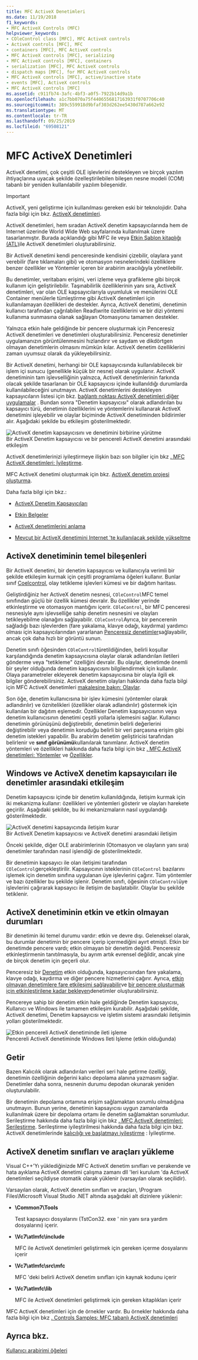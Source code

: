 ```yaml
---
title: MFC ActiveX Denetimleri
ms.date: 11/19/2018
f1_keywords:
- MFC ActiveX Controls (MFC)
helpviewer_keywords:
- COleControl class [MFC], MFC ActiveX controls
- ActiveX controls [MFC], MFC
- containers [MFC], MFC ActiveX controls
- MFC ActiveX controls [MFC], serializing
- MFC ActiveX controls [MFC], containers
- serialization [MFC], MFC ActiveX controls
- dispatch maps [MFC], for MFC ActiveX controls
- MFC ActiveX controls [MFC], active/inactive state
- events [MFC], ActiveX controls
- MFC ActiveX controls [MFC]
ms.assetid: c911fb74-3afc-4bf3-a0f5-7922b14d9a1b
ms.openlocfilehash: a1c7bb070a75f4406556817163931f0707706c40
ms.sourcegitcommit: 389c559918d9bfaf303d262ee5430d787a662e92
ms.translationtype: MT
ms.contentlocale: tr-TR
ms.lasthandoff: 09/25/2019
ms.locfileid: "69508121"
---
```

# <a name="mfc-activex-controls"></a>MFC ActiveX Denetimleri

ActiveX denetimi, çok çeşitli OLE işlevlerini destekleyen ve birçok yazılım ihtiyaçlarına uyacak şekilde özelleştirilebilen bileşen nesne modeli (COM) tabanlı bir yeniden kullanılabilir yazılım bileşenidir.

>[!IMPORTANT]
> ActiveX, yeni geliştirme için kullanılması gereken eski bir teknolojidir. Daha fazla bilgi için bkz. [ActiveX denetimleri](activex-controls.md).

ActiveX denetimleri, hem sıradan ActiveX denetim kapsayıcılarında hem de Internet üzerinde World Wide Web sayfalarında kullanılmak üzere tasarlanmıştır. Burada açıklandığı gibi MFC ile veya [Etkin Şablon kitaplığı (ATL)](../atl/active-template-library-atl-concepts.md)ile ActiveX denetimleri oluşturabilirsiniz.

Bir ActiveX denetimi kendi penceresinde kendisini çizebilir, olaylara yanıt verebilir (fare tıklamaları gibi) ve otomasyon nesnelerindeki özelliklere benzer özellikler ve Yöntemler içeren bir arabirim aracılığıyla yönetilebilir.

Bu denetimler, veritabanı erişimi, veri izleme veya grafikleme gibi birçok kullanım için geliştirilebilir. Taşınabilirlik özelliklerinin yanı sıra, ActiveX denetimleri, var olan OLE kapsayıcılarıyla uyumluluk ve menülerini OLE Container menülerle tümleştirme gibi ActiveX denetimleri için kullanılamayan özellikleri de destekler. Ayrıca, ActiveX denetimi, denetimin kullanıcı tarafından çağrılabilen Read\write özelliklerini ve bir dizi yöntemi kullanıma sunmasına olanak sağlayan Otomasyonu tamamen destekler.

Yalnızca etkin hale geldiğinde bir pencere oluşturmak için Penceresiz ActiveX denetimleri ve denetimleri oluşturabilirsiniz. Penceresiz denetimler uygulamanızın görüntülenmesini hızlandırır ve saydam ve dikdörtgen olmayan denetimlerin olmasını mümkün kılar. ActiveX denetim özelliklerini zaman uyumsuz olarak da yükleyebilirsiniz.

Bir ActiveX denetimi, herhangi bir OLE kapsayıcısında kullanılabilecek bir işlem içi sunucu (genellikle küçük bir nesne) olarak uygulanır. ActiveX denetiminin tam işlevselliğinin yalnızca, ActiveX denetimlerinin farkında olacak şekilde tasarlanan bir OLE kapsayıcısı içinde kullanıldığı durumlarda kullanılabileceğini unutmayın. ActiveX denetimlerini destekleyen kapsayıcıların listesi için bkz. [bağlantı noktası ActiveX denetimleri diğer uygulamalar](../mfc/containers-for-activex-controls.md) . Bundan sonra "Denetim kapsayıcısı" olarak adlandırılan bu kapsayıcı türü, denetimin özelliklerini ve yöntemlerini kullanarak ActiveX denetimini işleyebilir ve olaylar biçiminde ActiveX denetiminden bildirimler alır. Aşağıdaki şekilde bu etkileşim gösterilmektedir.

![ActiveX denetim kapsayıcısını ve denetimini birbirine yürütme](../mfc/media/vc37221.gif "ActiveX denetim kapsayıcısını ve denetimini birbirine yürütme") <br/>
Bir ActiveX Denetim kapsayıcısı ve bir pencereli ActiveX denetimi arasındaki etkileşim

ActiveX denetimlerinizi iyileştirmeye ilişkin bazı son bilgiler için bkz [. MFC ActiveX denetimleri: İyileştirme](../mfc/mfc-activex-controls-optimization.md).

MFC ActiveX denetimi oluşturmak için bkz. [ActiveX denetim projesi oluşturma](../mfc/reference/mfc-activex-control-wizard.md).

Daha fazla bilgi için bkz.:

- [ActiveX Denetim Kapsayıcıları](../mfc/activex-control-containers.md)

- [Etkin Belgeler](../mfc/active-documents.md)

- [ActiveX denetimlerini anlama](/windows/win32/com/activex-controls)

- [Mevcut bir ActiveX denetimini Internet 'te kullanılacak şekilde yükseltme](../mfc/upgrading-an-existing-activex-control.md)

##  <a name="_core_basic_components_of_an_activex_control"></a>ActiveX denetiminin temel bileşenleri

Bir ActiveX denetimi, bir denetim kapsayıcısı ve kullanıcıyla verimli bir şekilde etkileşim kurmak için çeşitli programlama öğeleri kullanır. Bunlar sınıf [Coelcontrol](../mfc/reference/colecontrol-class.md), olay tetikleme işlevleri kümesi ve bir dağıtım haritası.

Geliştirdiğiniz her ActiveX denetim nesnesi, `COleControl`MFC temel sınıfından güçlü bir özellik kümesi devralır. Bu özellikler yerinde etkinleştirme ve otomasyon mantığını içerir. `COleControl`, bir MFC penceresi nesnesiyle aynı işlevselliğe sahip denetim nesnesini ve olayları tetikleyebilme olanağını sağlayabilir. `COleControl`Ayrıca, bir pencerenin sağladığı bazı işlevlerden (fare yakalama, klavye odağı, kaydırma) yardımcı olması için kapsayıcılarından yararlanan [Penceresiz denetimler](../mfc/providing-windowless-activation.md)sağlayabilir, ancak çok daha hızlı bir görüntü sunun.

Denetim sınıfı öğesinden `COleControl`türetildiğinden, belirli koşullar karşılandığında denetim kapsayıcısına olaylar olarak adlandırılan iletileri gönderme veya "tetikleme" özelliğini devralır. Bu olaylar, denetimde önemli bir şeyler olduğunda denetim kapsayıcısını bilgilendirmek için kullanılır. Olaya parametreler ekleyerek denetim kapsayıcısına bir olayla ilgili ek bilgiler gönderebilirsiniz. ActiveX denetim olayları hakkında daha fazla bilgi için MFC ActiveX denetimleri [makalesine bakın: Olaylar](../mfc/mfc-activex-controls-events.md).

Son öğe, denetim kullanıcısına bir işlev kümesini (yöntemler olarak adlandırılır) ve öznitelikleri (özellikler olarak adlandırılır) göstermek için kullanılan bir dağıtım eşlemedir. Özellikler Denetim kapsayıcısının veya denetim kullanıcısının denetimi çeşitli yollarla işlemesini sağlar. Kullanıcı denetimin görünüşünü değiştirebilir, denetimin belirli değerlerini değiştirebilir veya denetimin koruduğu belirli bir veri parçasına erişim gibi denetim istekleri yapabilir. Bu arabirim denetim geliştiricisi tarafından belirlenir ve **sınıf görünümü**kullanılarak tanımlanır. ActiveX denetim yöntemleri ve özellikleri hakkında daha fazla bilgi için bkz [. MFC ActiveX denetimleri: Yöntemler](../mfc/mfc-activex-controls-methods.md) ve [Özellikler](../mfc/mfc-activex-controls-properties.md).

##  <a name="_core_interaction_between_controls_with_windows_and_activex_control_containers"></a>Windows ve ActiveX denetim kapsayıcıları ile denetimler arasındaki etkileşim

Denetim kapsayıcısı içinde bir denetim kullanıldığında, iletişim kurmak için iki mekanizma kullanır: özellikleri ve yöntemleri gösterir ve olayları harekete geçirilir. Aşağıdaki şekilde, bu iki mekanizmaların nasıl uygulandığı gösterilmektedir.

![ActiveX denetimi kapsayıcında iletişim kurar](../mfc/media/vc37222.gif "ActiveX denetimi kapsayıcında iletişim kurar") <br/>
Bir ActiveX Denetim kapsayıcısı ve ActiveX denetimi arasındaki iletişim

Önceki şekilde, diğer OLE arabirimlerinin (Otomasyon ve olayların yanı sıra) denetimler tarafından nasıl işlendiği de gösterilmektedir.

Bir denetimin kapsayıcı ile olan iletişimi tarafından `COleControl`gerçekleştirilir. Kapsayıcının isteklerinin `COleControl` bazılarını işlemek için denetim sınıfına uygulanan üye işlevlerini çağırır. Tüm yöntemler ve bazı özellikler bu şekilde işlenir. Denetim sınıfı, öğesinin `COleControl`üye işlevlerini çağırarak kapsayıcı ile iletişim de başlatabilir. Olaylar bu şekilde tetiklenir.

##  <a name="_core_active_and_inactive_states_of_an_activex_control"></a>ActiveX denetiminin etkin ve etkin olmayan durumları

Bir denetimin iki temel durumu vardır: etkin ve devre dışı. Geleneksel olarak, bu durumlar denetimin bir pencere içerip içermediğini ayırt etmişti. Etkin bir denetimde pencere vardı; etkin olmayan bir denetim değildi. Penceresiz etkinleştirmenin tanıtılmasıyla, bu ayrım artık evrensel değildir, ancak yine de birçok denetim için geçerli olur.

Penceresiz bir [Denetim](../mfc/providing-windowless-activation.md) etkin olduğunda, kapsayıcısından fare yakalama, klavye odağı, kaydırma ve diğer pencere hizmetlerini çağırır. Ayrıca, [etkin olmayan denetimlere fare etkileşimi sağlayabilir](../mfc/providing-mouse-interaction-while-inactive.md)ve [bir pencere oluşturmak için etkinleştirilene kadar bekleyen](../mfc/turning-off-the-activate-when-visible-option.md)denetimler oluşturabilirsiniz.

Pencereye sahip bir denetim etkin hale geldiğinde Denetim kapsayıcısı, Kullanıcı ve Windows ile tamamen etkileşim kurabilir. Aşağıdaki şekilde, ActiveX denetimi, Denetim kapsayıcısı ve işletim sistemi arasındaki iletişimin yolları gösterilmektedir.

![Etkin pencereli ActiveX denetiminde ileti işleme](../mfc/media/vc37223.gif "Etkin pencereli ActiveX denetiminde ileti işleme") <br/>
Pencereli ActiveX denetiminde Windows Ileti Işleme (etkin olduğunda)

##  <a name="_core_serializing_activex_elements"></a>Getir

Bazen Kalıcılık olarak adlandırılan verileri seri hale getirme özelliği, denetimin özelliğinin değerini kalıcı depolama alanına yazmasını sağlar. Denetimler daha sonra, nesnenin durumu depodan okunarak yeniden oluşturulabilir.

Bir denetimin depolama ortamına erişim sağlamaktan sorumlu olmadığına unutmayın. Bunun yerine, denetimin kapsayıcısı uygun zamanlarda kullanılmak üzere bir depolama ortamı ile denetim sağlamaktan sorumludur. Serileştirme hakkında daha fazla bilgi için bkz [. MFC ActiveX denetimleri: Serileştirme](../mfc/mfc-activex-controls-serializing.md). Serileştirme iyileştirilmesi hakkında daha fazla bilgi için bkz. ActiveX denetimlerinde [kalıcılığı ve başlatmayı iyileştirme](../mfc/optimizing-persistence-and-initialization.md) : İyileştirme.

##  <a name="_core_installing_activex_control_classes_and_tools"></a>ActiveX denetim sınıfları ve araçları yükleme

Visual C++'Yı yüklediğinizde MFC ActiveX denetim sınıfları ve perakende ve hata ayıklama ActiveX denetimi çalışma zamanı dll 'leri kurulum 'da ActiveX denetimleri seçildiyse otomatik olarak yüklenir (varsayılan olarak seçilidir).

Varsayılan olarak, ActiveX denetim sınıfları ve araçları, \Program Files\Microsoft Visual Studio .NET altında aşağıdaki alt dizinlere yüklenir:

- **\Common7\Tools**

   Test kapsayıcı dosyalarını (TstCon32. exe ' nin yanı sıra yardım dosyalarını) içerir.

- **\Vc7\atlmfc\include**

   MFC ile ActiveX denetimleri geliştirmek için gereken içerme dosyalarını içerir

- **\Vc7\atlmfc\src\mfc**

   MFC 'deki belirli ActiveX denetim sınıfları için kaynak kodunu içerir

- **\Vc7\atlmfc\lib**

   MFC ile ActiveX denetimleri geliştirmek için gereken kitaplıkları içerir

MFC ActiveX denetimleri için de örnekler vardır. Bu örnekler hakkında daha fazla bilgi için bkz [. Controls Samples: MFC tabanlı ActiveX denetimleri](../overview/visual-cpp-samples.md)

## <a name="see-also"></a>Ayrıca bkz.

[Kullanıcı arabirimi öğeleri](../mfc/user-interface-elements-mfc.md)
